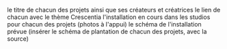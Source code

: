 le titre de chacun des projets ainsi que ses créateurs et créatrices
le lien de chacun avec le thème Crescentia
l'installation en cours dans les studios pour chacun des projets (photos à l'appui)
le schéma de l'installation prévue (insérer le schéma de plantation de chacun des projets, avec la source)
